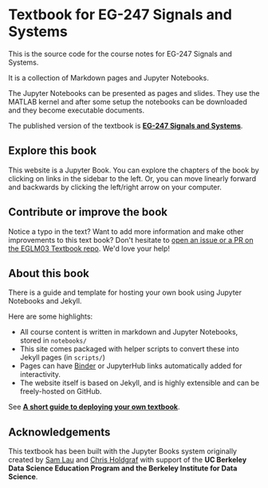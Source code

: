 # Textbook for EG-247 Signals and Systems

This is the source code for the course notes for EG-247 Signals and Systems.

It is a collection of Markdown pages and Jupyter Notebooks. 

The Jupyter Notebooks can be presented as pages and slides. They use the MATLAB kernel and after some setup the notebooks can be downloaded and they become executable documents.

The published version of the textbook is **[EG-247 Signals and Systems](http://cpjobling.github.io/eg-247-textbook)**.

## Explore this book

This website is a Jupyter Book. You can explore the chapters of the book
by clicking on links in the sidebar to the left. Or, you can move linearly forward and
backwards by clicking the left/right arrow on your computer.

## Contribute or improve the book

Notice a typo in the text? Want to add more information
and make other improvements to this text book? Don't hesitate to [open an issue or a PR on the
EGLM03 Textbook repo](https://github.com/cpjobling/eg-247-textbook). We'd love your
help!

## About this book

There is a guide and template for hosting your own book using
Jupyter Notebooks and Jekyll.

Here are some highlights:

* All course content is written in markdown and Jupyter Notebooks, stored in `notebooks/`
* This site comes packaged with helper scripts to convert these into Jekyll pages (in `scripts/`)
* Pages can have [Binder](https://mybinder.org) or JupyterHub links automatically added for interactivity.
* The website itself is based on Jekyll, and is highly extensible and can be freely-hosted on GitHub.

See **[A short guide to deploying your own textbook](https://predictablynoisy.com/jupyter-book/guide/01_overview)**.

## Acknowledgements

This textbook has been built with the Jupyter Books system originally created by [Sam Lau][sam] and [Chris Holdgraf][chris]
with support of the **UC Berkeley Data Science Education Program and the Berkeley
Institute for Data Science**.

[sam]: http://www.samlau.me/
[chris]: https://predictablynoisy.com
